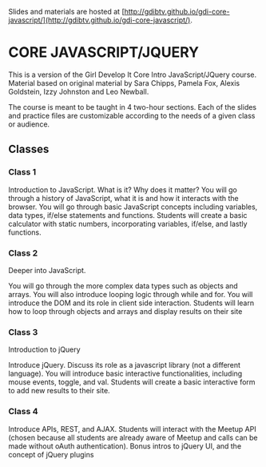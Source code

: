 Slides and materials are hosted at [http://gdibtv.github.io/gdi-core-javascript/](http://gdibtv.github.io/gdi-core-javascript/).

# CORE JAVASCRIPT/JQUERY

This is a version of the Girl Develop It Core Intro JavaScript/JQuery course. Material based on original material by Sara Chipps, Pamela Fox, Alexis Goldstein, Izzy Johnston and Leo Newball.

The course is meant to be taught in 4 two-hour sections. Each of the slides and practice files are customizable according to the needs of a given class or audience.

## Classes

### Class 1

Introduction to JavaScript. What is it? Why does it matter?
You will go through a history of JavaScript, what it is and how it interacts with the browser. You will go through basic JavaScript concepts including variables, data types, if/else statements and functions. Students will create a basic calculator with static numbers, incorporating variables, if/else, and lastly functions.

### Class 2
Deeper into JavaScript.

You will go through the more complex data types such as objects and arrays. You will also introduce looping logic through while and for. You will introduce the DOM and its role in client side interaction. Students will learn how to loop through objects and arrays and display results on their site

### Class 3

Introduction to jQuery

Introduce jQuery. Discuss its role as a javascript library (not a different language). You will introduce basic interactive functionalities, including mouse events, toggle, and val. Students will create a basic interactive form to add new results to their site.

### Class 4

Introduce APIs, REST, and AJAX. Students will interact with the Meetup API (chosen because all students are already aware of Meetup and calls can be made without oAuth authentication). Bonus intros to jQuery UI, and the concept of jQuery plugins

